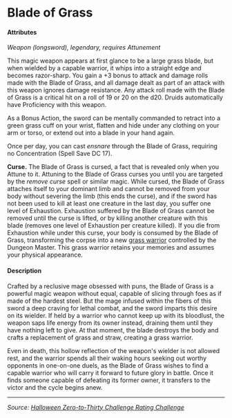 # Blade of Grass

#### Attributes

_Weapon (longsword), legendary, requires Attunement_

This magic weapon appears at first glance to be a large grass blade, but when wielded by a capable warrior, it whips into a straight edge and becomes razor-sharp. You gain a +3 bonus to attack and damage rolls made with the Blade of Grass, and all damage dealt as part of an attack with this weapon ignores damage resistance. Any attack roll made with the Blade of Grass is a critical hit on a roll of 19 or 20 on the d20. Druids automatically have Proficiency with this weapon.

As a Bonus Action, the sword can be mentally commanded to retract into a green grass cuff on your wrist, flatten and hide under any clothing on your arm or torso, or extend out into a blade in your hand again.

Once per day, you can cast _ensnare_ through the Blade of Grass, requiring no Concentration (Spell Save DC 17).

**Curse.** The Blade of Grass is cursed, a fact that is revealed only when you Attune to it. Attuning to the Blade of Grass curses you until you are targeted by the _remove curse_ spell or similar magic. While cursed, the Blade of Grass attaches itself to your dominant limb and cannot be removed from your body without severing the limb (this ends the curse), and if the sword has not been used to kill at least one creature in the last day, you suffer one level of Exhaustion. Exhaustion suffered by the Blade of Grass cannot be removed until the curse is lifted, or by killing another creature with this blade (removes one level of Exhaustion per creature killed). If you die from Exhaustion while under this curse, your body is consumed by the Blade of Grass, transforming the corpse into a new [grass warrior](https://github.com/mpanighetti/dnd5e-monsters/tree/main/plants/grass-warrior.md) controlled by the Dungeon Master. This grass warrior retains your memories and assumes your physical appearance.

#### Description

Crafted by a reclusive mage obsessed with puns, the Blade of Grass is a powerful magic weapon without equal, capable of slicing through foes as if made of the hardest steel. But the mage infused within the fibers of this sword a deep craving for lethal combat, and the sword imparts this desire on its wielder. If held by a warrior who cannot keep up with its bloodlust, the weapon saps life energy from its owner instead, draining them until they have nothing left to give. At that moment, the blade destroys the body and crafts a replacement of grass and straw, creating a grass warrior.

Even in death, this hollow reflection of the weapon's wielder is not allowed rest, and the warrior spends all their waking hours seeking out worthy opponents in one-on-one duels, as the Blade of Grass wishes to find a capable warrior who will carry it forward to future glory in battle. Once it finds someone capable of defeating its former owner, it transfers to the victor and the cycle begins anew.

---

_Source: [Halloween Zero-to-Thirty Challenge Rating Challenge](https://mpanighetti.tumblr.com/tagged/030crc)_
